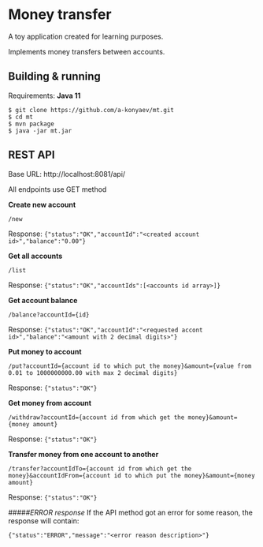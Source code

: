 # Money transfer
A toy application created for learning purposes.

Implements money transfers between accounts.

Building & running
------------
Requirements: **Java 11**
```
$ git clone https://github.com/a-konyaev/mt.git
$ cd mt
$ mvn package
$ java -jar mt.jar
```

REST API
------------
Base URL: http://localhost:8081/api/

All endpoints use GET method

**Create new account**
   
    /new
Response: ```{"status":"OK","accountId":"<created account id>","balance":"0.00"}```

**Get all accounts**

    /list

Response: ```{"status":"OK","accountIds":[<accounts id array>]}```

**Get account balance**

    /balance?accountId={id}

Response: ```{"status":"OK","accountId":"<requested accont id>","balance":"<amount with 2 decimal digits>"}```

**Put money to account**

    /put?accountId={account id to which put the money}&amount={value from 0.01 to 1000000000.00 with max 2 decimal digits}

Response: ```{"status":"OK"}```

**Get money from account**

    /withdraw?accountId={account id from which get the money}&amount={money amount}

Response: ```{"status":"OK"}```

**Transfer money from one account to another**

    /transfer?accountIdTo={account id from which get the money}&accountIdFrom={account id to which put the money}&amount={money amount}

Response: ```{"status":"OK"}```

#####*ERROR response*
If the API method got an error for some reason, the response will contain:

```{"status":"ERROR","message":"<error reason description>"}```

